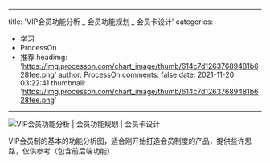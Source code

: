 
---
title: 'VIP会员功能分析 _ 会员功能规划 _ 会员卡设计'
categories: 
 - 学习
 - ProcessOn
 - 推荐
headimg: 'https://img.processon.com/chart_image/thumb/614c7d12637689481b628fee.png'
author: ProcessOn
comments: false
date: 2021-11-20 03:22:41
thumbnail: 'https://img.processon.com/chart_image/thumb/614c7d12637689481b628fee.png'
---

<div>   
<img class="thumb" alt="VIP会员功能分析 | 会员功能规划 | 会员卡设计" src="https://img.processon.com/chart_image/thumb/614c7d12637689481b628fee.png" referrerpolicy="no-referrer">
<p>VIP会员制的基本的功能分析图，适合刚开始打造会员制度的产品，提供些许思路，仅供参考（包含前后端功能）</p>  
</div>
            